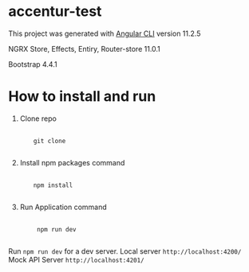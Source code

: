 # accentur-test

This project was generated with [Angular CLI](https://github.com/angular/angular-cli) version 11.2.5

NGRX Store, Effects, Entiry, Router-store 11.0.1

Bootstrap 4.4.1

# How to install and run

1. Clone repo

<pre>
    <code>
       git clone 
    </code>
</pre>

2. Install npm packages command

<pre>
    <code>
       npm install
    </code>
</pre>

3. Run Application command

<pre>
    <code>
        npm run dev
    </code>
</pre>

Run `npm run dev` for a dev server. 
Local server `http://localhost:4200/`
Mock API Server `http://localhost:4201/`
